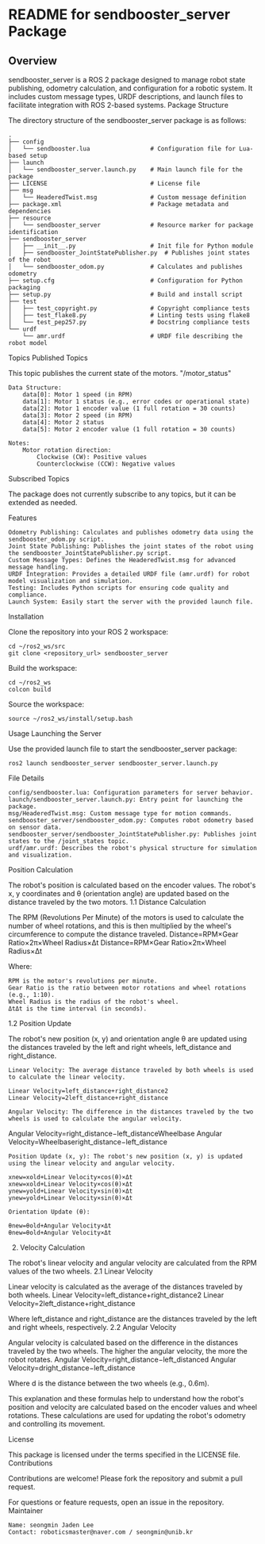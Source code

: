 # README for sendbooster_server Package
## Overview

sendbooster_server is a ROS 2 package designed to manage robot state publishing, odometry calculation, and configuration for a robotic system. It includes custom message types, URDF descriptions, and launch files to facilitate integration with ROS 2-based systems.
Package Structure

The directory structure of the sendbooster_server package is as follows:

    .
    ├── config
    │   └── sendbooster.lua                 # Configuration file for Lua-based setup
    ├── launch
    │   └── sendbooster_server.launch.py    # Main launch file for the package
    ├── LICENSE                             # License file
    ├── msg
    │   └── HeaderedTwist.msg               # Custom message definition
    ├── package.xml                         # Package metadata and dependencies
    ├── resource
    │   └── sendbooster_server              # Resource marker for package identification
    ├── sendbooster_server
    │   ├── __init__.py                     # Init file for Python module
    │   ├── sendbooster_JointStatePublisher.py  # Publishes joint states of the robot
    │   └── sendbooster_odom.py             # Calculates and publishes odometry
    ├── setup.cfg                           # Configuration for Python packaging
    ├── setup.py                            # Build and install script
    ├── test
    │   ├── test_copyright.py               # Copyright compliance tests
    │   ├── test_flake8.py                  # Linting tests using flake8
    │   └── test_pep257.py                  # Docstring compliance tests
    └── urdf
        └── amr.urdf                        # URDF file describing the robot model

Topics
Published Topics

This topic publishes the current state of the motors.
    "/motor_status"
    
    Data Structure:
        data[0]: Motor 1 speed (in RPM)
        data[1]: Motor 1 status (e.g., error codes or operational state)
        data[2]: Motor 1 encoder value (1 full rotation = 30 counts)
        data[3]: Motor 2 speed (in RPM)
        data[4]: Motor 2 status
        data[5]: Motor 2 encoder value (1 full rotation = 30 counts)

    Notes:
        Motor rotation direction:
            Clockwise (CW): Positive values
            Counterclockwise (CCW): Negative values

Subscribed Topics

The package does not currently subscribe to any topics, but it can be extended as needed.


Features

    Odometry Publishing: Calculates and publishes odometry data using the sendbooster_odom.py script.
    Joint State Publishing: Publishes the joint states of the robot using the sendbooster_JointStatePublisher.py script.
    Custom Message Types: Defines the HeaderedTwist.msg for advanced message handling.
    URDF Integration: Provides a detailed URDF file (amr.urdf) for robot model visualization and simulation.
    Testing: Includes Python scripts for ensuring code quality and compliance.
    Launch System: Easily start the server with the provided launch file.

Installation

Clone the repository into your ROS 2 workspace:

    cd ~/ros2_ws/src
    git clone <repository_url> sendbooster_server

Build the workspace:

    cd ~/ros2_ws
    colcon build

Source the workspace:

    source ~/ros2_ws/install/setup.bash

Usage
Launching the Server

Use the provided launch file to start the sendbooster_server package:

    ros2 launch sendbooster_server sendbooster_server.launch.py


File Details

    config/sendbooster.lua: Configuration parameters for server behavior.
    launch/sendbooster_server.launch.py: Entry point for launching the package.
    msg/HeaderedTwist.msg: Custom message type for motion commands.
    sendbooster_server/sendbooster_odom.py: Computes robot odometry based on sensor data.
    sendbooster_server/sendbooster_JointStatePublisher.py: Publishes joint states to the /joint_states topic.
    urdf/amr.urdf: Describes the robot's physical structure for simulation and visualization.

Position Calculation

The robot's position is calculated based on the encoder values. The robot's x, y coordinates and θ (orientation angle) are updated based on the distance traveled by the two motors.
1.1 Distance Calculation

The RPM (Revolutions Per Minute) of the motors is used to calculate the number of wheel rotations, and this is then multiplied by the wheel's circumference to compute the distance traveled.
    Distance=RPM×Gear Ratio×2π×Wheel Radius×Δt
    Distance=RPM×Gear Ratio×2π×Wheel Radius×Δt

Where:

    RPM is the motor's revolutions per minute.
    Gear Ratio is the ratio between motor rotations and wheel rotations (e.g., 1:10).
    Wheel Radius is the radius of the robot's wheel.
    ΔtΔt is the time interval (in seconds).

1.2 Position Update

The robot's new position (x, y) and orientation angle θ are updated using the distances traveled by the left and right wheels, left_distance and right_distance.

    Linear Velocity: The average distance traveled by both wheels is used to calculate the linear velocity.

    Linear Velocity=left_distance+right_distance2
    Linear Velocity=2left_distance+right_distance​

    Angular Velocity: The difference in the distances traveled by the two wheels is used to calculate the angular velocity.

Angular Velocity=right_distance−left_distanceWheelbase
Angular Velocity=Wheelbaseright_distance−left_distance​

    Position Update (x, y): The robot's new position (x, y) is updated using the linear velocity and angular velocity.
    
    xnew=xold+Linear Velocity×cos⁡(θ)×Δt
    xnew​=xold​+Linear Velocity×cos(θ)×Δt
    ynew=yold+Linear Velocity×sin⁡(θ)×Δt
    ynew​=yold​+Linear Velocity×sin(θ)×Δt

    Orientation Update (θ):

    θnew=θold+Angular Velocity×Δt
    θnew​=θold​+Angular Velocity×Δt
2. Velocity Calculation

The robot's linear velocity and angular velocity are calculated from the RPM values of the two wheels.
2.1 Linear Velocity

Linear velocity is calculated as the average of the distances traveled by both wheels.
Linear Velocity=left_distance+right_distance2
Linear Velocity=2left_distance+right_distance​

Where left_distance and right_distance are the distances traveled by the left and right wheels, respectively.
2.2 Angular Velocity

Angular velocity is calculated based on the difference in the distances traveled by the two wheels. The higher the angular velocity, the more the robot rotates.
Angular Velocity=right_distance−left_distanced
Angular Velocity=dright_distance−left_distance​

Where d is the distance between the two wheels (e.g., 0.6m).

This explanation and these formulas help to understand how the robot's position and velocity are calculated based on the encoder values and wheel rotations. These calculations are used for updating the robot's odometry and controlling its movement.


License

This package is licensed under the terms specified in the LICENSE file.
Contributions

Contributions are welcome! Please fork the repository and submit a pull request.

For questions or feature requests, open an issue in the repository.
Maintainer

    Name: seongmin Jaden Lee
    Contact: roboticsmaster@naver.com / seongmin@unib.kr
